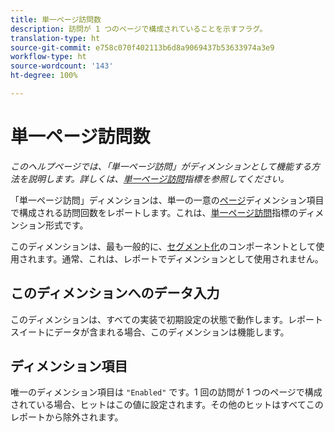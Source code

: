 ```yaml
---
title: 単一ページ訪問数
description: 訪問が 1 つのページで構成されていることを示すフラグ。
translation-type: ht
source-git-commit: e758c070f402113b6d8a9069437b53633974a3e9
workflow-type: ht
source-wordcount: '143'
ht-degree: 100%

---
```



# 単一ページ訪問数

*このヘルプページでは、「単一ページ訪問」がディメンションとして機能する方法を説明します。詳しくは、[単一ページ訪問](../metrics/single-page-visits.md)指標を参照してください。*

「単一ページ訪問」ディメンションは、単一の一意の[ページ](page.md)ディメンション項目で構成される訪問回数をレポートします。これは、[単一ページ訪問](../metrics/single-page-visits.md)指標のディメンション形式です。

このディメンションは、最も一般的に、[セグメント化](../segmentation/seg-home.md)のコンポーネントとして使用されます。通常、これは、レポートでディメンションとして使用されません。

## このディメンションへのデータ入力

このディメンションは、すべての実装で初期設定の状態で動作します。レポートスイートにデータが含まれる場合、このディメンションは機能します。

## ディメンション項目

唯一のディメンション項目は `"Enabled"` です。1 回の訪問が 1 つのページで構成されている場合、ヒットはこの値に設定されます。その他のヒットはすべてこのレポートから除外されます。
